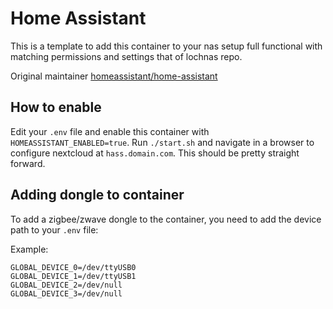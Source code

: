 # Home Assistant

This is a template to add this container to your nas setup full functional with matching permissions and settings that of lochnas repo.

Original maintainer [homeassistant/home-assistant](https://hub.docker.com/r/homeassistant/home-assistant)

## How to enable

Edit your `.env` file and enable this container with `HOMEASSISTANT_ENABLED=true`. Run `./start.sh` and navigate in a browser to configure nextcloud at `hass.domain.com`. This should be pretty straight forward.

## Adding dongle to container

To add a zigbee/zwave dongle to the container, you need to add the device path to your `.env` file:

Example:
```
GLOBAL_DEVICE_0=/dev/ttyUSB0
GLOBAL_DEVICE_1=/dev/ttyUSB1
GLOBAL_DEVICE_2=/dev/null
GLOBAL_DEVICE_3=/dev/null
```